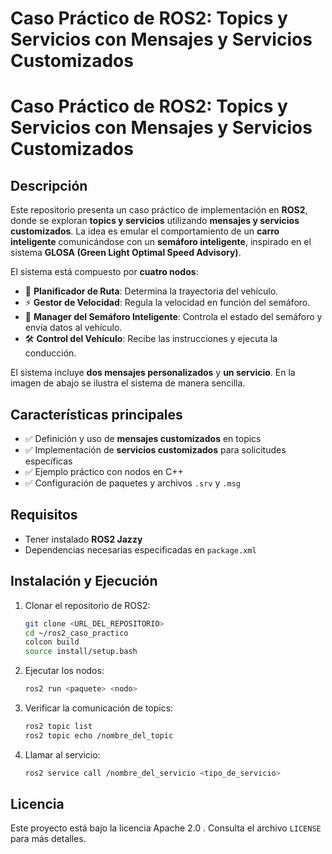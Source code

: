 # Caso Práctico de ROS2: Topics y Servicios con Mensajes y Servicios Customizados

# Caso Práctico de ROS2: Topics y Servicios con Mensajes y Servicios Customizados

## Descripción
Este repositorio presenta un caso práctico de implementación en **ROS2**, donde se exploran **topics y servicios** utilizando **mensajes y servicios customizados**. La idea es emular el comportamiento de un **carro inteligente** comunicándose con un **semáforo inteligente**, inspirado en el sistema **GLOSA (Green Light Optimal Speed Advisory)**.

El sistema está compuesto por **cuatro nodos**:
- 🚗 **Planificador de Ruta**: Determina la trayectoria del vehículo.
- ⚡ **Gestor de Velocidad**: Regula la velocidad en función del semáforo.
- 🚦 **Manager del Semáforo Inteligente**: Controla el estado del semáforo y envía datos al vehículo.
- 🛠 **Control del Vehículo**: Recibe las instrucciones y ejecuta la conducción.

El sistema incluye **dos mensajes personalizados** y **un servicio**. En la imagen de abajo se ilustra el sistema de manera sencilla.

## Características principales
- ✅ Definición y uso de **mensajes customizados** en topics
- ✅ Implementación de **servicios customizados** para solicitudes específicas
- ✅ Ejemplo práctico con nodos en C++
- ✅ Configuración de paquetes y archivos `.srv` y `.msg`

## Requisitos
- Tener instalado **ROS2 Jazzy**
- Dependencias necesarias especificadas en `package.xml`

## Instalación y Ejecución
1. Clonar el repositorio  de ROS2:
   ```bash
   git clone <URL_DEL_REPOSITORIO>
   cd ~/ros2_caso_practico
   colcon build
   source install/setup.bash
   ```

2. Ejecutar los nodos:
   ```bash
   ros2 run <paquete> <nodo>
   ```

3. Verificar la comunicación de topics:
   ```bash
   ros2 topic list
   ros2 topic echo /nombre_del_topic
   ```

4. Llamar al servicio:
   ```bash
   ros2 service call /nombre_del_servicio <tipo_de_servicio>
   ```

## Licencia
Este proyecto está bajo la licencia Apache 2.0 . Consulta el archivo `LICENSE` para más detalles.
